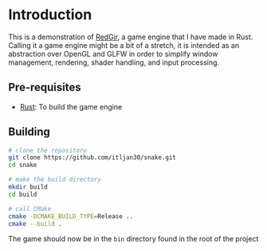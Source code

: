 # Introduction
This is a demonstration of [RedGir](https://github.com/itljan30/RedGir), a game engine that I have made in Rust.
Calling it a game engine might be a bit of a stretch, it is intended as an abstraction over OpenGL and GLFW in order 
to simplify window management, rendering, shader handling, and input processing.

## Pre-requisites
- [Rust](https://www.rust-lang.org/tools/install): To build the game engine

## Building
```sh
# clone the repository
git clone https://github.com/itljan30/snake.git
cd snake

# make the build directory
mkdir build
cd build

# call CMake
cmake -DCMAKE_BUILD_TYPE=Release ..
cmake --build .
```
The game should now be in the `bin` directory found in the root of the project
